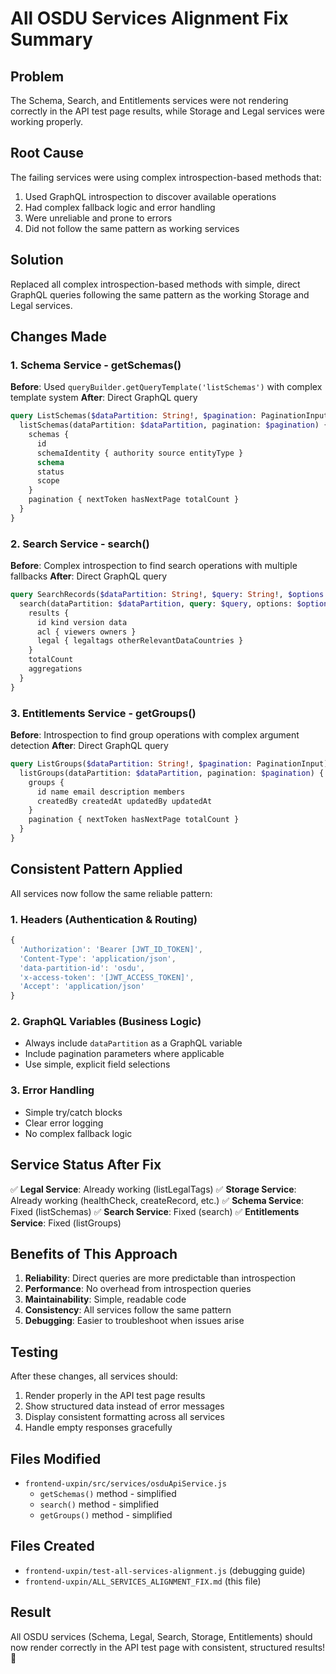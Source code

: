 # All OSDU Services Alignment Fix Summary

## Problem
The Schema, Search, and Entitlements services were not rendering correctly in the API test page results, while Storage and Legal services were working properly.

## Root Cause
The failing services were using complex introspection-based methods that:
1. Used GraphQL introspection to discover available operations
2. Had complex fallback logic and error handling
3. Were unreliable and prone to errors
4. Did not follow the same pattern as working services

## Solution
Replaced all complex introspection-based methods with simple, direct GraphQL queries following the same pattern as the working Storage and Legal services.

## Changes Made

### 1. Schema Service - getSchemas()
**Before**: Used `queryBuilder.getQueryTemplate('listSchemas')` with complex template system
**After**: Direct GraphQL query
```graphql
query ListSchemas($dataPartition: String!, $pagination: PaginationInput) {
  listSchemas(dataPartition: $dataPartition, pagination: $pagination) {
    schemas {
      id
      schemaIdentity { authority source entityType }
      schema
      status
      scope
    }
    pagination { nextToken hasNextPage totalCount }
  }
}
```

### 2. Search Service - search()
**Before**: Complex introspection to find search operations with multiple fallbacks
**After**: Direct GraphQL query
```graphql
query SearchRecords($dataPartition: String!, $query: String!, $options: SearchOptionsInput) {
  search(dataPartition: $dataPartition, query: $query, options: $options) {
    results {
      id kind version data
      acl { viewers owners }
      legal { legaltags otherRelevantDataCountries }
    }
    totalCount
    aggregations
  }
}
```

### 3. Entitlements Service - getGroups()
**Before**: Introspection to find group operations with complex argument detection
**After**: Direct GraphQL query
```graphql
query ListGroups($dataPartition: String!, $pagination: PaginationInput) {
  listGroups(dataPartition: $dataPartition, pagination: $pagination) {
    groups {
      id name email description members
      createdBy createdAt updatedBy updatedAt
    }
    pagination { nextToken hasNextPage totalCount }
  }
}
```

## Consistent Pattern Applied

All services now follow the same reliable pattern:

### 1. Headers (Authentication & Routing)
```javascript
{
  'Authorization': 'Bearer [JWT_ID_TOKEN]',
  'Content-Type': 'application/json',
  'data-partition-id': 'osdu',
  'x-access-token': '[JWT_ACCESS_TOKEN]',
  'Accept': 'application/json'
}
```

### 2. GraphQL Variables (Business Logic)
- Always include `dataPartition` as a GraphQL variable
- Include pagination parameters where applicable
- Use simple, explicit field selections

### 3. Error Handling
- Simple try/catch blocks
- Clear error logging
- No complex fallback logic

## Service Status After Fix

✅ **Legal Service**: Already working (listLegalTags)
✅ **Storage Service**: Already working (healthCheck, createRecord, etc.)
✅ **Schema Service**: Fixed (listSchemas)
✅ **Search Service**: Fixed (search)
✅ **Entitlements Service**: Fixed (listGroups)

## Benefits of This Approach

1. **Reliability**: Direct queries are more predictable than introspection
2. **Performance**: No overhead from introspection queries
3. **Maintainability**: Simple, readable code
4. **Consistency**: All services follow the same pattern
5. **Debugging**: Easier to troubleshoot when issues arise

## Testing

After these changes, all services should:
1. Render properly in the API test page results
2. Show structured data instead of error messages
3. Display consistent formatting across all services
4. Handle empty responses gracefully

## Files Modified
- `frontend-uxpin/src/services/osduApiService.js`
  - `getSchemas()` method - simplified
  - `search()` method - simplified  
  - `getGroups()` method - simplified

## Files Created
- `frontend-uxpin/test-all-services-alignment.js` (debugging guide)
- `frontend-uxpin/ALL_SERVICES_ALIGNMENT_FIX.md` (this file)

## Result
All OSDU services (Schema, Legal, Search, Storage, Entitlements) should now render correctly in the API test page with consistent, structured results! 🎉